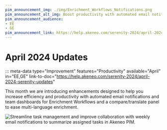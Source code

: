 ```yaml
---
pim_announcement_img: ./img/Enrichment_Workflows_Notifications.png
pim_announcement_alt_img: Boost productivity with automated email notifications.
pim_announcement_audience:
- EE
- GE
pim_announcement_link: https://help.akeneo.com/serenity-2024/april-2024-serenity-updates
---
```


# April 2024 Updates
::: meta-data type="Improvement" features="Productivity" available="April" in="EE,GE" link-to-doc="https://help.akeneo.com/serenity-2024/april-2024-serenity-updates"

This month we are introducing enhancements designed to help you increase efficiency and productivity with automated email notifications and team dashboards for Enrichment Workflows and a compare/translate panel to ease multi-language enrichment.


![Streamline task management and improve collaboration with weekly email notifications to summarize assigned tasks in Akeneo PIM.](../img/Enrichment_Workflows_Notifications.png)

